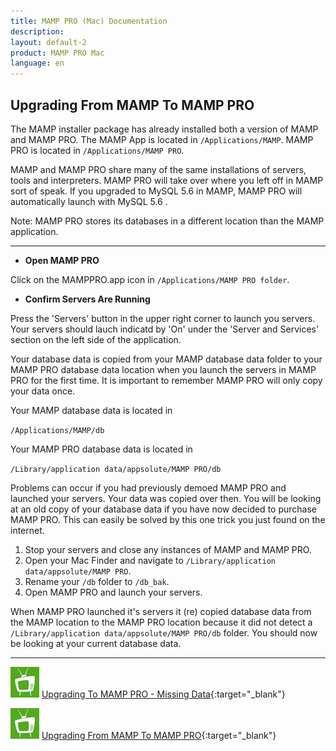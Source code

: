 ```yaml
---
title: MAMP PRO (Mac) Documentation
description: 
layout: default-2
product: MAMP PRO Mac
language: en
---
```


## Upgrading From MAMP To MAMP PRO

The MAMP installer package has already installed both a version of MAMP and MAMP PRO. The MAMP App is located in `/Applications/MAMP`. MAMP PRO is located in `/Applications/MAMP PRO`.

MAMP and MAMP PRO share many of the same installations of servers, tools and interpreters. MAMP PRO will take over where you left off in MAMP sort of speak. If you upgraded to MySQL 5.6 in MAMP, MAMP PRO will automatically launch with MySQL 5.6 .

<div class="alert" role="alert">
Note: MAMP PRO stores its databases in a different location than the MAMP application.
</div>

---

*  **Open MAMP PRO**  

Click on the MAMPPRO.app icon in `/Applications/MAMP PRO folder`.

*  **Confirm Servers Are Running**

Press the 'Servers' button in the upper right corner to launch you servers. Your servers should lauch indicatd by 'On' under the 'Server and Services' section on the left side of the application.

Your database data is copied from your MAMP database data folder to your MAMP PRO database data location when you launch the servers in MAMP PRO for the first time. It is important to remember MAMP PRO will only copy your data once.

Your MAMP database data is located in 

`/Applications/MAMP/db`

Your MAMP PRO database data is located in 

`/Library/application data/appsolute/MAMP PRO/db`

Problems can occur if you had previously demoed MAMP PRO and launched your servers. Your data was copied over then. You will be looking at an old copy of your database data if you have now decided to purchase MAMP PRO. This can easily be solved by this one trick you just found on the internet.

1. Stop your servers and close any instances of MAMP and MAMP PRO.
2. Open your Mac Finder and navigate to `/Library/application data/appsolute/MAMP PRO`.
3. Rename your `/db` folder to `/db_bak`.
4. Open MAMP PRO and launch your servers.

When MAMP PRO launched it's servers it (re) copied database data from the MAMP location to the MAMP PRO location because it did not detect a `/Library/application data/appsolute/MAMP PRO/db` folder. You should now be looking at your current database data.

---

![MAMP](../Videos/MAMPtv.png) [Upgrading To MAMP PRO - Missing Data](https://www.youtube.com/watch?v=wBnHo1o4W8Q){:target="_blank"}

![MAMP](../Videos/MAMPtv.png) [Upgrading From MAMP To MAMP PRO](https://www.youtube.com/watch?v=KOH8bvfE0a0){:target="_blank"}
    
